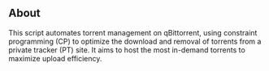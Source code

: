 ## About

This script automates torrent management on qBittorrent, using constraint programming (CP) to optimize the download and removal of torrents from a private tracker (PT) site. It aims to host the most in-demand torrents to maximize upload efficiency.
